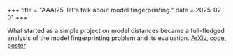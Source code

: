 +++
title = "AAAI25, let's talk about model fingerprinting."
date = 2025-02-01
+++

What started as a simple project on model distances became a full-fledged analysis of the model
fingerprinting problem and its evaluation. [ArXiv](https://arxiv.org/abs/2412.13021), [code](https://github.com/grodino/QuRD), [poster](/projects/qurd/poster.pdf)